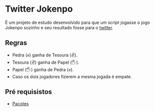 # Twitter Jokenpo
É um projeto de estudo desenvolvido para que um script jogasse o jogo Jokenpo sozinho e seu resultado fosse para o [twitter](https://twitter.com/daily_jokenpo).

## Regras
* Pedra (✊) ganha de Tesoura (✌).
* Tesoura (✌) ganha de Papel (🖐).
* Papel (🖐) ganha de Pedra (✊).
* Caso os dois jogadores fizerem a mesma jogada é empate.

## Pré requisistos
* [Pacotes](requirements.txt)
